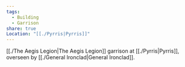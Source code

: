 ```yaml
---
tags:
  - Building
  - Garrison
share: true
Location: "[[./Pyrris|Pyrris]]"
---
```


[[./The Aegis Legion|The Aegis Legion]] garrison at [[./Pyrris|Pyrris]], overseen by [[./General Ironclad|General Ironclad]].